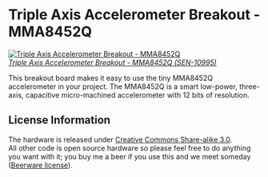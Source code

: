 Triple Axis Accelerometer Breakout - MMA8452Q
=============================================

[![Triple Axis Accelerometer Breakout - MMA8452Q](https://dlnmh9ip6v2uc.cloudfront.net/images/products/1/0/9/5/5/10955-01_i_ma.jpg)  
*Triple Axis Accelerometer Breakout - MMA8452Q (SEN-10995)*](https://www.sparkfun.com/products/10995)

This breakout board makes it easy to use the tiny MMA8452Q accelerometer in your project. The MMA8452Q is a smart low-power, three-axis, capacitive micro-machined accelerometer with 12 bits of resolution.

License Information
-------------------

The hardware is released under [Creative Commons Share-alike 3.0](http://creativecommons.org/licenses/by-sa/3.0/).  
All other code is open source hardware so please feel free to do anything you want with it; you buy me a beer if you use this and we meet someday ([Beerware license](http://en.wikipedia.org/wiki/Beerware)).
